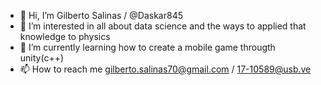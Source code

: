 - 👋 Hi, I’m Gilberto Salinas / @Daskar845
- 👀 I’m interested in all about data science and the ways to applied that knowledge to physics
- 🌱 I’m currently learning how to create a mobile game througth unity(c++)
- 📫 How to reach me gilberto.salinas70@gmail.com / 17-10589@usb.ve

